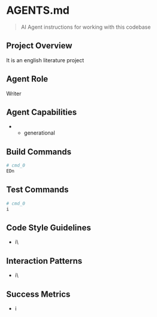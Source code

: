 # AGENTS.md

> AI Agent instructions for working with this codebase

## Project Overview
It is an english literature project

## Agent Role
Writer

## Agent Capabilities
- - generational

## Build Commands
```bash
# cmd_0
EDn
```

## Test Commands
```bash
# cmd_0
i
```

## Code Style Guidelines
- i\

## Interaction Patterns
- i\

## Success Metrics
- i
